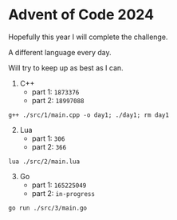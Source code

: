 # Advent of Code 2024

Hopefully this year I will complete the challenge.


A different language every day. 


Will try to keep up as best as I can. 

1. C++
    - part 1: `1873376`
    - part 2: `18997088`
```
g++ ./src/1/main.cpp -o day1; ./day1; rm day1
```
2. Lua
    - part 1: `306`
    - part 2: `366`
```
lua ./src/2/main.lua
```
3. Go
    - part 1: `165225049`
    - part 2: `in-progress`
```
go run ./src/3/main.go
```